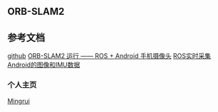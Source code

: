 
## ORB-SLAM2

## 参考文档
[github](https://github.com/raulmur/ORB_SLAM2)
[ORB-SLAM2 运行 —— ROS + Android 手机摄像头](https://www.cnblogs.com/MingruiYu/p/12404730.html)
[ROS实时采集Android的图像和IMU数据](https://www.cnblogs.com/hitcm/p/5616364.html)
[](https://github.com/hitcm/Android_Camera-IMU)


### 个人主页
[Mingrui](https://www.cnblogs.com/MingruiYu/tag/ORB-SLAM2/)